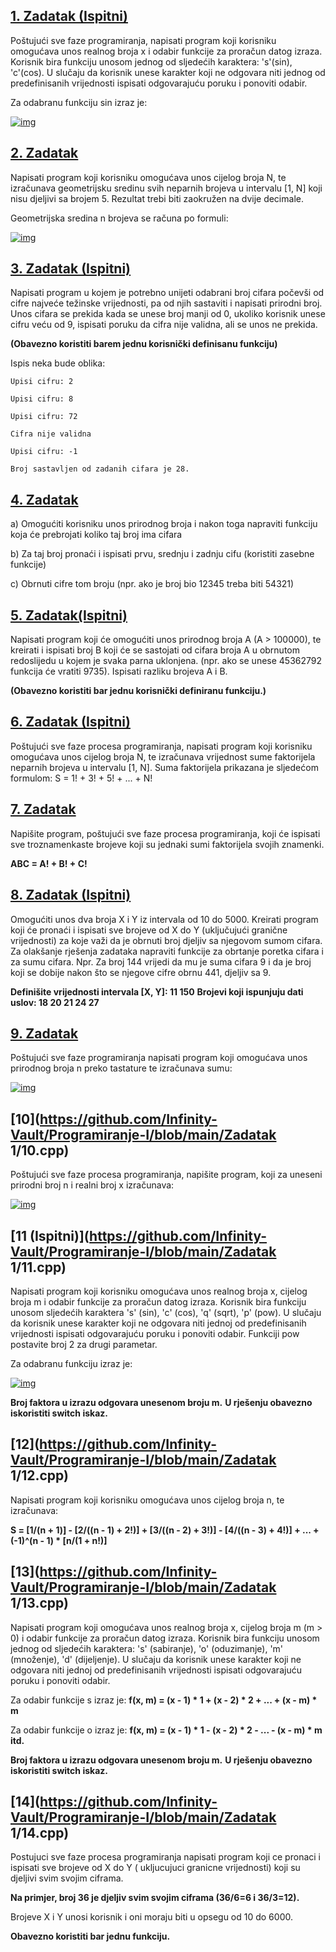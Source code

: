 ## [**1. Zadatak (Ispitni)**](https://github.com/saranur/Programiranje-1/blob/main/Prvi%20zadaci/Prvi%20zadatak.cpp)

Poštujući sve faze programiranja, napisati program koji korisniku omogućava unos realnog broja x i odabir funkcije za proračun datog izraza. Korisnik bira funkciju unosom jednog od sljedećih karaktera: 's'(sin), 'c'(cos). U slučaju da korisnik unese karakter koji ne odgovara niti jednog od predefinisanih vrijednosti ispisati odgovarajuću poruku i ponoviti odabir.

Za odabranu funkciju sin izraz je:

[![img](https://camo.githubusercontent.com/b51a7ce56110fe51f19eae9e6591b25fc4931f5e276e31884242738184760cd4/68747470733a2f2f692e706f7374696d672e63632f5636356e467233702f53637265656e73686f742d312e706e67)](https://camo.githubusercontent.com/b51a7ce56110fe51f19eae9e6591b25fc4931f5e276e31884242738184760cd4/68747470733a2f2f692e706f7374696d672e63632f5636356e467233702f53637265656e73686f742d312e706e67)

## [**2. Zadatak**](https://github.com/saranur/Programiranje-I/blob/main/Prvi%20zadaci/Drugi%20zadatak.cpp)

Napisati program koji korisniku omogućava unos cijelog broja N, te izračunava geometrijsku sredinu svih neparnih brojeva u intervalu [1, N] koji nisu djeljivi sa brojem 5. Rezultat trebi biti zaokružen na dvije decimale.

Geometrijska sredina n brojeva se računa po formuli:

[![img](https://camo.githubusercontent.com/51ff9b6e9982edf1af3727ebcc020a233ad7fde404d156a86e8af0f4e20a0e13/68747470733a2f2f692e706f7374696d672e63632f534b6e564c73436a2f53637265656e73686f742d312e706e67)](https://camo.githubusercontent.com/51ff9b6e9982edf1af3727ebcc020a233ad7fde404d156a86e8af0f4e20a0e13/68747470733a2f2f692e706f7374696d672e63632f534b6e564c73436a2f53637265656e73686f742d312e706e67)

## [**3. Zadatak (Ispitni)**](https://github.com/saranur/Programiranje-I/blob/main/Prvi%20zadaci/Treci%20zadatak.cpp)

Napisati program u kojem je potrebno unijeti odabrani broj cifara počevši od cifre najveće težinske vrijednosti, pa od njih sastaviti i napisati prirodni broj. Unos cifara se prekida kada se unese broj manji od 0, ukoliko korisnik unese cifru veću od 9, ispisati poruku da cifra nije validna, ali se unos ne prekida.

**(Obavezno koristiti barem jednu korisnički definisanu funkciju)**

Ispis neka bude oblika:

```
Upisi cifru: 2

Upisi cifru: 8

Upisi cifru: 72

Cifra nije validna

Upisi cifru: -1

Broj sastavljen od zadanih cifara je 28.
```

## [**4. Zadatak**](https://github.com/saranur/Programiranje-I/blob/main/Prvi%20zadaci/Cetvrti%20zadatak.cpp)

a) Omogućiti korisniku unos prirodnog broja i nakon toga napraviti funkciju koja će prebrojati koliko taj broj ima cifara

b) Za taj broj pronaći i ispisati prvu, srednju i zadnju cifu (koristiti zasebne funkcije)

c) Obrnuti cifre tom broju (npr. ako je broj bio 12345 treba biti 54321)

## [**5. Zadatak(Ispitni)**](https://github.com/saranur/Programiranje-I/blob/main/Prvi%20zadaci/Peti%20zadatak.cpp)

Napisati program koji će omogućiti unos prirodnog broja A (A > 100000), te kreirati i ispisati broj B koji će se sastojati od cifara broja A u obrnutom redoslijedu u kojem je svaka parna uklonjena. (npr. ako se unese 45362792 funkcija će vratiti 9735). Ispisati razliku brojeva A i B.

**(Obavezno koristiti bar jednu korisnički definiranu funkciju.)**

## [**6. Zadatak (Ispitni)**](https://github.com/saranur/Programiranje-I/blob/main/Prvi%20zadaci/%C5%A0esti%20zadatak.cpp)

Poštujući sve faze procesa programiranja, napisati program koji korisniku omogućava unos cijelog broja N, te izračunava vrijednost sume faktorijela neparnih brojeva u intervalu [1, N]. Suma faktorijela prikazana je sljedećom formulom: S = 1! + 3! + 5! + ... + N!

## [**7. Zadatak**](https://github.com/saranur/Programiranje-I/blob/main/Prvi%20zadaci/Sedmi%20zadatak.cpp)

Napišite program, poštujući sve faze procesa programiranja, koji će ispisati sve troznamenkaste brojeve koji su jednaki sumi faktorijela svojih znamenki.

**ABC = A! + B! + C!**

## [**8. Zadatak (Ispitni)**](https://github.com/saranur/Programiranje-I/blob/main/Prvi%20zadaci/Osmi%20zadatak.cpp)

Omogućiti unos dva broja X i Y iz intervala od 10 do 5000. Kreirati program koji će pronaći i ispisati sve brojeve od X do Y (uključujući granične vrijednosti) za koje važi da je obrnuti broj djeljiv sa njegovom sumom cifara. Za olakšanje rješenja zadataka napraviti funkcije za obrtanje poretka cifara i za sumu cifara. Npr. Za broj 144 vrijedi da mu je suma cifara 9 i da je broj koji se dobije nakon što se njegove cifre obrnu 441, djeljiv sa 9.

**Definišite vrijednosti intervala [X, Y]: 11 150** **Brojevi koji ispunjuju dati uslov: 18 20 21 24 27**

## [**9. Zadatak**](https://github.com/saranur/Programiranje-I/blob/main/Prvi%20zadaci/Deveti%20zadatak.cpp)

Poštujući sve faze programiranja napisati program koji omogućava unos prirodnog broja n preko tastature te izračunava sumu:

[![img](https://camo.githubusercontent.com/59c961b608c6ce14c1a598950a36f745dfd4805914b6fd62c9e479ebebed3d16/68747470733a2f2f692e706f7374696d672e63632f47323067505247432f53637265656e73686f742d322e706e67)](https://camo.githubusercontent.com/59c961b608c6ce14c1a598950a36f745dfd4805914b6fd62c9e479ebebed3d16/68747470733a2f2f692e706f7374696d672e63632f47323067505247432f53637265656e73686f742d322e706e67)

## [**10**](https://github.com/Infinity-Vault/Programiranje-I/blob/main/Zadatak 1/10.cpp)

Poštujući sve faze procesa programiranja, napišite program, koji za uneseni prirodni broj n i realni broj x izračunava:

[![img](https://camo.githubusercontent.com/3a401d1eda60e73421e8bbf8e4e1e298c81f28cc8d72bbd1efd2b4e3fb6377da/68747470733a2f2f692e706f7374696d672e63632f7a6650387156736b2f53637265656e73686f742d312e706e67)](https://camo.githubusercontent.com/3a401d1eda60e73421e8bbf8e4e1e298c81f28cc8d72bbd1efd2b4e3fb6377da/68747470733a2f2f692e706f7374696d672e63632f7a6650387156736b2f53637265656e73686f742d312e706e67)

## [**11 (Ispitni)**](https://github.com/Infinity-Vault/Programiranje-I/blob/main/Zadatak 1/11.cpp)

Napisati program koji korisniku omogućava unos realnog broja x, cijelog broja m i odabir funkcije za proračun datog izraza. Korisnik bira funkciju unosom sljedećih karaktera 's' (sin), 'c' (cos), 'q' (sqrt), 'p' (pow). U slučaju da korisnik unese karakter koji ne odgovara niti jednoj od predefinisanih vrijednosti ispisati odgovarajuću poruku i ponoviti odabir. Funkciji pow postavite broj 2 za drugi parametar.

Za odabranu funkciju izraz je:

[![img](https://camo.githubusercontent.com/db7f1860ae32b4a23b24152efd33b5353b3217c88902742e394b191aa4f870c8/68747470733a2f2f692e706f7374696d672e63632f3671736d6266474b2f53637265656e73686f742d322e706e67)](https://camo.githubusercontent.com/db7f1860ae32b4a23b24152efd33b5353b3217c88902742e394b191aa4f870c8/68747470733a2f2f692e706f7374696d672e63632f3671736d6266474b2f53637265656e73686f742d322e706e67)

**Broj faktora u izrazu odgovara unesenom broju m.** **U rješenju obavezno iskoristiti switch iskaz.**

## [**12**](https://github.com/Infinity-Vault/Programiranje-I/blob/main/Zadatak 1/12.cpp)

Napisati program koji korisniku omogućava unos cijelog broja n, te izračunava:

**S = [1/(n + 1)] - [2/((n - 1) + 2!)] + [3/((n - 2) + 3!)] - [4/((n - 3) + 4!)] + ... + (-1)^(n - 1) \* [n/(1 + n!)]**

## [**13**](https://github.com/Infinity-Vault/Programiranje-I/blob/main/Zadatak 1/13.cpp)

Napisati program koji omogućava unos realnog broja x, cijelog broja m (m > 0) i odabir funkcije za proračun datog izraza. Korisnik bira funkciju unosom jednog od sljedećih karaktera: 's' (sabiranje), 'o' (oduzimanje), 'm' (množenje), 'd' (dijeljenje). U slučaju da korisnik unese karakter koji ne odgovara niti jednoj od predefinisanih vrijednosti ispisati odgovarajuću poruku i ponoviti odabir.

Za odabir funkcije s izraz je: **f(x, m) = (x - 1) \* 1 + (x - 2) \* 2 + ... + (x - m) \* m**

Za odabir funkcije o izraz je: **f(x, m) = (x - 1) \* 1 - (x - 2) \* 2 - ... - (x - m) \* m itd.**

**Broj faktora u izrazu odgovara unesenom broju m.** **U rješenju obavezno iskoristiti switch iskaz.**

## [**14**](https://github.com/Infinity-Vault/Programiranje-I/blob/main/Zadatak 1/14.cpp)

Postujuci sve faze procesa programiranja napisati program koji ce pronaci i ispisati sve brojeve od X do Y ( ukljucujuci granicne vrijednosti) koji su djeljivi svim svojim ciframa.

**Na primjer, broj 36 je djeljiv svim svojim ciframa (36/6=6 i 36/3=12).**

Brojeve X i Y unosi korisnik i oni moraju biti u opsegu od 10 do 6000.

**Obavezno koristiti bar jednu funkciju.**